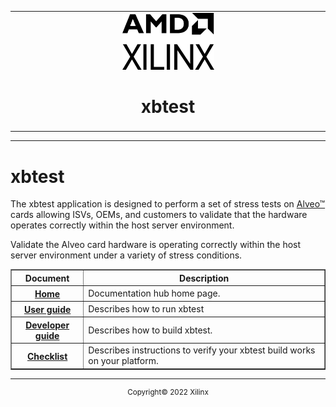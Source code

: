 <table class="sphinxhide" width="100%">
 <tr width="100%">
    <td align="center"><img src="https://raw.githubusercontent.com/Xilinx/Image-Collateral/main/xilinx-logo.png" width="30%"/><h1>xbtest</h1></td>
 </tr>
</table>

<hr/>

# xbtest

The xbtest application is designed to perform a set of stress tests on <a class="reference external" href="https://www.xilinx.com/products/boards-and-kits/alveo.html">Alveo™</a> cards allowing ISVs, OEMs, and customers to validate that the hardware operates correctly within the host server environment.

Validate the Alveo card hardware is operating correctly within the host server environment under a variety of stress conditions.

<table border="1">
  <thead>
    <tr>
      <th>Document</th>
      <th>Description</th>
    </tr>
  </thead>
  <tbody>
    <tr>
      <th><a class="reference external" href="https://xilinx.github.io/xbtest/">Home</a></th>
      <td>Documentation hub home page.</td>
    </tr>
    <tr>
      <th><a class="reference external" href="https://xilinx.github.io/xbtest/doc/main/user-guide/build/html/index.html">User guide</a></th>
      <td>Describes how to run xbtest</td>
    </tr>
    <tr>
      <th><a class="reference external" href="https://xilinx.github.io/xbtest/doc/main/developer-guide/build/html/index.html">Developer guide</a></th>
      <td>Describes how to build xbtest.</td>
    </tr>
    <tr>
      <th><a class="reference external" href="https://xilinx.github.io/xbtest/doc/main/checklist/build/html/index.html">Checklist</a></th>
      <td>Describes instructions to verify your xbtest build works on your platform.</td>
    </tr>
  </tbody>
</table>

<hr/>

<p align="center" class="sphinxhide"><sup>Copyright&copy; 2022 Xilinx</sup></p>

